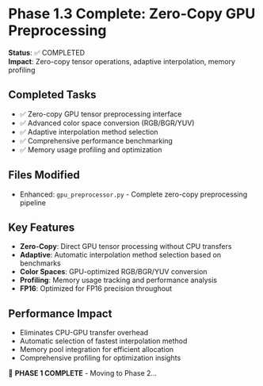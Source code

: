 # Phase 1.3 Complete: Zero-Copy GPU Preprocessing

**Status**: ✅ COMPLETED  
**Impact**: Zero-copy tensor operations, adaptive interpolation, memory profiling

## Completed Tasks
- ✅ Zero-copy GPU tensor preprocessing interface
- ✅ Advanced color space conversion (RGB/BGR/YUV)
- ✅ Adaptive interpolation method selection
- ✅ Comprehensive performance benchmarking
- ✅ Memory usage profiling and optimization

## Files Modified
- Enhanced: `gpu_preprocessor.py` - Complete zero-copy preprocessing pipeline

## Key Features
- **Zero-Copy**: Direct GPU tensor processing without CPU transfers
- **Adaptive**: Automatic interpolation method selection based on benchmarks
- **Color Spaces**: GPU-optimized RGB/BGR/YUV conversion
- **Profiling**: Memory usage tracking and performance analysis
- **FP16**: Optimized for FP16 precision throughout

## Performance Impact
- Eliminates CPU-GPU transfer overhead
- Automatic selection of fastest interpolation method
- Memory pool integration for efficient allocation
- Comprehensive profiling for optimization insights

🎉 **PHASE 1 COMPLETE** - Moving to Phase 2... 